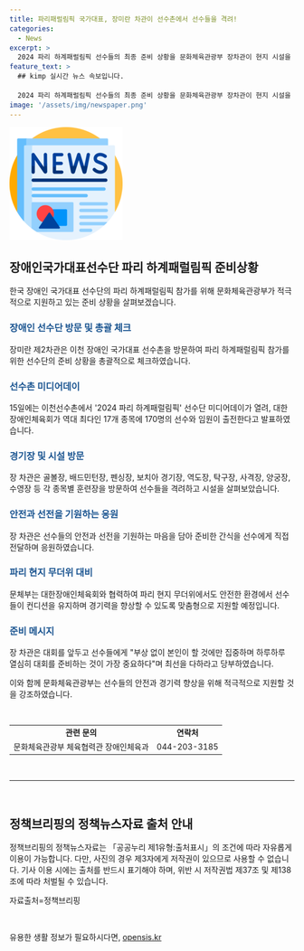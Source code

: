 ```yaml
---
title: 파리패럴림픽 국가대표, 장미란 차관이 선수촌에서 선수들을 격려!
categories:
  - News
excerpt: >
  2024 파리 하계패럴림픽 선수들의 최종 준비 상황을 문화체육관광부 장차관이 현지 시설을 점검하고 응원하는 소식이 전해졌다. 선수들의 사전훈련캠프, 급식 지원, 현지 더위 대비 및 종목별 훈련장을 방문하며 선수들을 격려하기도 했다. 장차관은 안전과 선전을 담아 간식과 응원의 메시지를 전달하며 선수들을 응원하고, 대회를 앞둔 선수들의 준비를 위해 맞춤형으로 지원하는 방침을 밝히며 향후 준비에 대한 강조도 하였다.
feature_text: >
  ## kimp 실시간 뉴스 속보입니다.

  2024 파리 하계패럴림픽 선수들의 최종 준비 상황을 문화체육관광부 장차관이 현지 시설을 점검하고 응원하는 소식이 전해졌다. 선수들의 사전훈련캠프, 급식 지원, 현지 더위 대비 및 종목별 훈련장을 방문하며 선수들을 격려하기도 했다. 장차관은 안전과 선전을 담아 간식과 응원의 메시지를 전달하며 선수들을 응원하고, 대회를 앞둔 선수들의 준비를 위해 맞춤형으로 지원하는 방침을 밝히며 향후 준비에 대한 강조도 하였다.
image: '/assets/img/newspaper.png'
---
```


<p><img src="/assets/img/newspaper.png" alt="kimplant 속보" /></p>

<h2 data-ke-size="size26">장애인국가대표선수단 파리 하계패럴림픽 준비상황</h2>

<p data-ke-size="size16">한국 장애인 국가대표 선수단의 파리 하계패럴림픽 참가를 위해 문화체육관광부가 적극적으로 지원하고 있는 준비 상황을 살펴보겠습니다.</p>

<h3><b><span style="color: #1a5490;">장애인 선수단 방문 및 총괄 체크</span></b></h3>

<p data-ke-size="size16">장미란 제2차관은 이천 장애인 국가대표 선수촌을 방문하여 파리 하계패럴림픽 참가를 위한 선수단의 준비 상황을 총괄적으로 체크하였습니다.</p>

<h3><b><span style="color: #1a5490;">선수촌 미디어데이</span></b></h3>

<p data-ke-size="size16">15일에는 이천선수촌에서 '2024 파리 하계패럴림픽' 선수단 미디어데이가 열려, 대한장애인체육회가 역대 최다인 17개 종목에 170명의 선수와 임원이 출전한다고 발표하였습니다.</p>

<h3><b><span style="color: #1a5490;">경기장 및 시설 방문</span></b></h3>

<p data-ke-size="size16">장 차관은 골볼장, 배드민턴장, 펜싱장, 보치아 경기장, 역도장, 탁구장, 사격장, 양궁장, 수영장 등 각 종목별 훈련장을 방문하여 선수들을 격려하고 시설을 살펴보았습니다.</p>

<h3><b><span style="color: #1a5490;">안전과 선전을 기원하는 응원</span></b></h3>

<p data-ke-size="size16">장 차관은 선수들의 안전과 선전을 기원하는 마음을 담아 준비한 간식을 선수에게 직접 전달하며 응원하였습니다.</p>

<h3><b><span style="color: #1a5490;">파리 현지 무더위 대비</span></b></h3>

<p data-ke-size="size16">문체부는 대한장애인체육회와 협력하여 파리 현지 무더위에서도 안전한 환경에서 선수들이 컨디션을 유지하며 경기력을 향상할 수 있도록 맞춤형으로 지원할 예정입니다.</p>

<h3><b><span style="color: #1a5490;">준비 메시지</span></b></h3>

<p data-ke-size="size16">장 차관은 대회를 앞두고 선수들에게 "부상 없이 본인이 할 것에만 집중하며 하루하루 열심히 대회를 준비하는 것이 가장 중요하다"며 최선을 다하라고 당부하였습니다.</p>

<p data-ke-size="size16">이와 함께 문화체육관광부는 선수들의 안전과 경기력 향상을 위해 적극적으로 지원할 것을 강조하였습니다.</p>

<p data-ke-size="size16">&nbsp;</p>

<table>
  <tbody>
    <tr>
      <td style="text-align: center; height: 17px;"><b>관련 문의</b></td>
      <td style="text-align: center; height: 17px;"><b>연락처</b></td>
    </tr>
    <tr>
      <td style="text-align: center; height: 17px;">문화체육관광부 체육협력관 장애인체육과</td>
      <td style="text-align: center; height: 17px;">044-203-3185</td>
    </tr>
  </tbody>
</table>

<p data-ke-size="size16">&nbsp;</p>

<hr>

<p data-ke-size="size16">&nbsp;</p>

<h2 data-ke-size="size26">정책브리핑의 정책뉴스자료 출처 안내</h2>

<p data-ke-size="size16">정책브리핑의 정책뉴스자료는 「공공누리 제1유형:출처표시」의 조건에 따라 자유롭게 이용이 가능합니다. 다만, 사진의 경우 제3자에게 저작권이 있으므로 사용할 수 없습니다. 기사 이용 시에는 출처를 반드시 표기해야 하며, 위반 시 저작권법 제37조 및 제138조에 따라 처벌될 수 있습니다.</p>

<p data-ke-size="size16">자료출처=정책브리핑 </p>

<p data-ke-size="size16">&nbsp;</p>
유용한 생활 정보가 필요하시다면, <a href="https://opensis.kr" rel="dofollow">opensis.kr</a>


